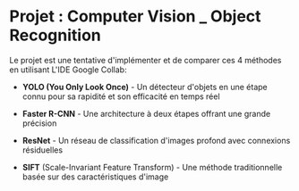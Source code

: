 # **Projet : Computer Vision _ Object Recognition**

Le projet est une tentative d'implémenter et de comparer ces 4 méthodes en utilisant L'IDE Google Collab:
* **YOLO (You Only Look Once)** - Un détecteur d'objets en une étape connu pour sa rapidité et son efficacité en temps réel

* **Faster R-CNN** - Une architecture à deux étapes offrant une grande précision

* **ResNet** - Un réseau de classification d'images profond avec connexions résiduelles

* **SIFT** (Scale-Invariant Feature Transform) - Une méthode traditionnelle basée sur des caractéristiques d'image